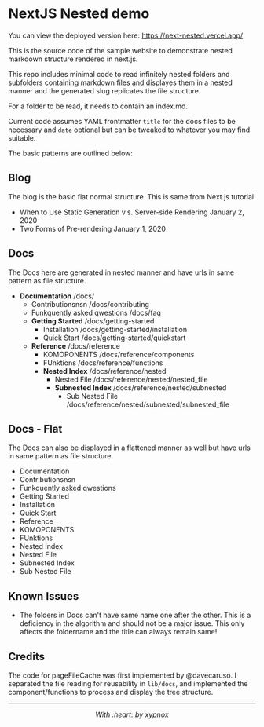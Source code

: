 # NextJS Nested demo

You can view the deployed version here: https://next-nested.vercel.app/

This is the source code of the sample website to demonstrate nested markdown structure rendered in next.js.

This repo includes minimal code to read infinitely nested folders and subfolders containing markdown files and displayes them in a nested manner and the generated slug replicates the file structure.

For a folder to be read, it needs to contain an index.md.

Current code assumes YAML frontmatter `title` for the docs files to be necessary and `date` optional but can be tweaked to whatever you may find suitable.

The basic patterns are outlined below:

## Blog

The blog is the basic flat normal structure. This is same from Next.js tutorial.

- When to Use Static Generation v.s. Server-side Rendering
  January 2, 2020
- Two Forms of Pre-rendering
  January 1, 2020

## Docs

The Docs here are generated in nested manner and have urls in same pattern as file structure.

- **Documentation** /docs/
  - Contributionsnsn /docs/contributing
  - Funkquently asked qwestions /docs/faq
  - **Getting Started** /docs/getting-started
    - Installation /docs/getting-started/installation
    - Quick Start /docs/getting-started/quickstart
  - **Reference** /docs/reference
    - KOMOPONENTS /docs/reference/components
    - FUnktions /docs/reference/functions
    - **Nested Index** /docs/reference/nested
      - Nested File /docs/reference/nested/nested_file
      - **Subnested Index** /docs/reference/nested/subnested
        - Sub Nested File /docs/reference/nested/subnested/subnested_file

## Docs - Flat

The Docs can also be displayed in a flattened manner as well but have urls in same pattern as file structure.

- Documentation
- Contributionsnsn
- Funkquently asked qwestions
- Getting Started
- Installation
- Quick Start
- Reference
- KOMOPONENTS
- FUnktions
- Nested Index
- Nested File
- Subnested Index
- Sub Nested File

## Known Issues

- The folders in Docs can't have same name one after the other. This is a deficiency in the algorithm and should not be a major issue. This only affects the foldername and the title can always remain same!

## Credits

The code for pageFileCache was first implemented by @davecaruso. I separated the file reading for reusability in `lib/docs`, and implemented the component/functions to process and display the tree structure.

---

<center><i>
With :heart: by xypnox
</i></center>
